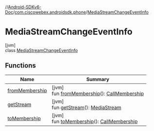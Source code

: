 //[Android-SDKv6-Doc](../../../index.md)/[com.ciscowebex.androidsdk.phone](../index.md)/[MediaStreamChangeEventInfo](index.md)

# MediaStreamChangeEventInfo

[jvm]\
class [MediaStreamChangeEventInfo](index.md)

## Functions

| Name | Summary |
|---|---|
| [fromMembership](from-membership.md) | [jvm]<br>fun [fromMembership](from-membership.md)(): [CallMembership](../-call-membership/index.md) |
| [getStream](get-stream.md) | [jvm]<br>fun [getStream](get-stream.md)(): [MediaStream](../-media-stream/index.md) |
| [toMembership](to-membership.md) | [jvm]<br>fun [toMembership](to-membership.md)(): [CallMembership](../-call-membership/index.md) |

